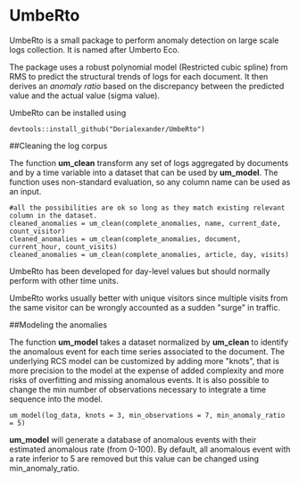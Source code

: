# UmbeRto
UmbeRto is a small package to perform anomaly detection on large scale logs collection. It is named after Umberto Eco.

The package uses a robust polynomial model (Restricted cubic spline) from RMS to predict the structural trends of logs for each document. It then derives an *anomaly ratio* based on the discrepancy between the predicted value and the actual value (sigma value).  

UmbeRto can be installed using 

```
devtools::install_github("Dorialexander/UmbeRto")
```
##Cleaning the log corpus

The function **um_clean** transform any set of logs aggregated by documents and by a time variable into a dataset that can be used by **um_model**. The function uses non-standard evaluation, so any column name can be used as an input.

```
#all the possibilities are ok so long as they match existing relevant column in the dataset.
cleaned_anomalies = um_clean(complete_anomalies, name, current_date, count_visitor)
cleaned_anomalies = um_clean(complete_anomalies, document, current_hour, count_visits)
cleaned_anomalies = um_clean(complete_anomalies, article, day, visits)
```

UmbeRto has been developed for day-level values but should normally perform with other time units.

UmbeRto works usually better with unique visitors since multiple visits from the same visitor can be wrongly accounted as a sudden "surge" in traffic.

##Modeling the anomalies

The function **um_model** takes a dataset normalized by **um_clean** to identify the anomalous event for each time series associated to the document. The underlying RCS model can be customized by adding more "knots", that is more precision to the model at the expense of added complexity and more risks of overfitting and missing anomalous events. It is also possible to change the min number of observations necessary to integrate a time sequence into the model.

```
um_model(log_data, knots = 3, min_observations = 7, min_anomaly_ratio = 5)
```

**um_model** will generate a database of anomalous events with their estimated anomalous rate (from 0-100). By default, all anomalous event with a rate inferior to 5 are removed but this value can be changed using min_anomaly_ratio.
